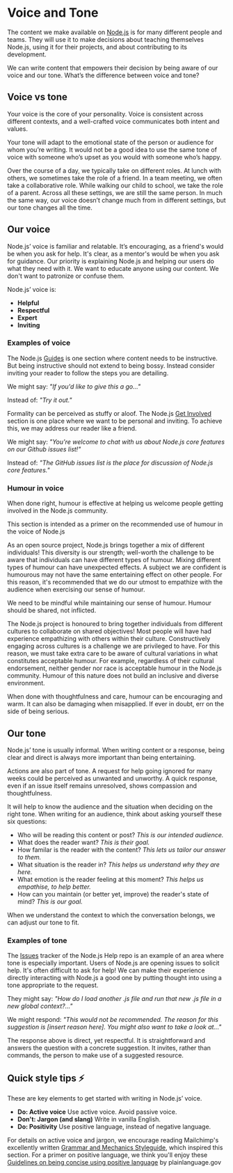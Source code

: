 # Voice and Tone

The content we make available on [Node.js](https://nodejs.org/en/) is for many different people and teams. They will use it to make decisions about teaching themselves Node.js, using it for their projects, and about contributing to its development.

We can write content that empowers their decision by being aware of our voice and our tone. What’s the difference between voice and tone?

## Voice vs tone

Your voice is the core of your personality. Voice is consistent across different
contexts, and a well-crafted voice communicates both intent and values.

Your tone will adapt to the emotional state of the person or audience for whom you’re
writing. It would not be a good idea to use the same tone of voice with someone who’s
upset as you would with someone who’s happy.

Over the course of a day, we typically take on different roles. At lunch with others,
we sometimes take the role of a friend. In a team meeting, we often take a
collaborative role. While walking our child to school, we take the role of a parent.
Across all these settings, we are still the same person. In much the same way, our
voice doesn’t change much from in different settings, but our tone changes all the
time.

## Our voice

Node.js’ voice is familiar and relatable. It’s encouraging, as a friend's would
be when you ask for help. It's clear, as a mentor's would be when you ask for
guidance. Our priority is explaining Node.js and helping our users do what they
need with it. We want to educate anyone using our content. We don't want to patronize
or confuse them.

Node.js’ voice is:

* **Helpful**
* **Respectful**
* **Expert**
* **Inviting**

### Examples of voice

The Node.js [Guides](https://nodejs.org/en/docs/guides/) is one section where content
needs to be instructive. But being instructive should not extend to being bossy. Instead consider inviting your reader to follow the steps you are detailing.

We might say: _"If you'd like to give this a go..."_

Instead of: _"Try it out."_

Formality can be perceived as stuffy or aloof. The Node.js [Get Involved](https://nodejs.org/en/get-involved/) section is one place where we want
to be personal and inviting. To achieve this, we may address our reader like
a friend.

We might say: _"You're welcome to chat with us about Node.js core features on our
Github issues list!"_

Instead of: _"The GitHub issues list is the place for discussion of Node.js core
features."_

### Humour in voice

When done right, humour is effective at helping us welcome people getting involved in the Node.js community.

This section is intended as a primer on the recommended use of humour in the voice of Node.js

As an open source project, Node.js brings together a mix of different individuals!
This diversity is our strength; well-worth the challenge to be aware that individuals
can have different types of humour. Mixing different types of humour can have
unexpected effects. A subject we are confident is humourous may not have the same
entertaining effect on other people. For this reason, it's recommended that we do
our utmost to empathize with the audience when exercising our sense of humour.

We need to be mindful while maintaining our sense of humour. Humour should be shared, not inflicted.

The Node.js project is honoured to bring together individuals from different cultures
to collaborate on shared objectives! Most people will have had experience empathizing
with others within their culture. Constructively engaging across cultures is a
challenge we are privileged to have. For this reason, we must take extra care to be
aware of cultural variations in what constitutes acceptable humour. For example,
regardless of their cultural endorsement, neither gender nor race is acceptable
humour in the Node.js community. Humour of this nature does not build an inclusive
and diverse environment.

When done with thoughtfulness and care, humour can be encouraging and warm. It can also be damaging when misapplied. If ever in doubt, err on the side of being serious.

## Our tone

Node.js’ tone is usually informal. When writing content or a response, being clear
and direct is always more important than being entertaining.

Actions are also part of tone. A request for help going ignored for many weeks could be perceived as unwanted and unworthy. A quick response, even if an issue itself remains unresolved, shows compassion and thoughtfulness.

It will help to know the audience and the situation when deciding on the right tone. When writing for an audience, think about asking yourself these six questions:

* Who will be reading this content or post? _This is our intended audience._
* What does the reader want? _This is their goal._
* How familar is the reader with the content? _This lets us tailor our answer
to them._
* What situation is the reader in? _This helps us understand why they are here._
* What emotion is the reader feeling at this moment? _This helps us empathise,
to help better._
* How can you maintain (or better yet, improve) the reader's state of mind? _This
is our goal._

When we understand the context to which the conversation belongs, we can adjust
our tone to fit.

### Examples of tone

The [Issues](https://github.com/nodejs/help/issues) tracker of the Node.js Help
repo is an example of an area where tone is especially important. Users of Node.js
are opening issues to solicit help. It's often difficult to ask for help! We can
make their experience directly interacting with Node.js a good one by putting thought
into using a tone appropriate to the request.

They might say: _"How do I load another .js file and run that new .js file in a new
global context?..."_

We might respond: _"This would not be recommended. The reason for this suggestion
is [insert reason here]. You might also want to take a look at..."_

The response above is direct, yet respectful. It is straightforward and answers
the question with a concrete suggestion. It invites, rather than commands, the person
to make use of a suggested resource.

## Quick style tips ⚡️

These are key elements to get started with writing in Node.js’ voice.

* **Do: Active voice** Use active voice. Avoid passive voice.
* **Don't: Jargon (and slang)** Write in vanilla English.
* **Do: Positivity** Use positive language, instead of negative language.

For details on active voice and jargon, we encourage reading Mailchimp's excellently
written [Grammar and Mechanics Styleguide](https://styleguide.mailchimp.com/grammar-and-mechanics/), which
inspired this section. For a primer on positive language, we think you'll enjoy
these [Guidelines on being concise using positive language](https://www.plainlanguage.gov/guidelines/concise/use-positive-language/)
by plainlanguage.gov

